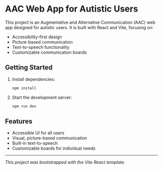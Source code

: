 # AAC Web App for Autistic Users

This project is an Augmentative and Alternative Communication (AAC) web app designed for autistic users. It is built with React and Vite, focusing on:

- Accessibility-first design
- Picture-based communication
- Text-to-speech functionality
- Customizable communication boards

## Getting Started

1. Install dependencies:
   ```sh
   npm install
   ```
2. Start the development server:
   ```sh
   npm run dev
   ```

## Features
- Accessible UI for all users
- Visual, picture-based communication
- Built-in text-to-speech
- Customizable boards for individual needs

---

*This project was bootstrapped with the Vite React template.*
